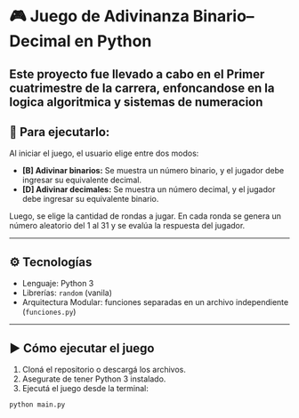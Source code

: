 # 🎮 Juego de Adivinanza Binario–Decimal en Python

Este proyecto fue llevado a cabo en el Primer cuatrimestre de la carrera, enfoncandose en la logica algoritmica y sistemas de numeracion
---

## 🧠 Para ejecutarlo:

Al iniciar el juego, el usuario elige entre dos modos:

- **[B] Adivinar binarios:** Se muestra un número binario, y el jugador debe ingresar su equivalente decimal.
- **[D] Adivinar decimales:** Se muestra un número decimal, y el jugador debe ingresar su equivalente binario.

Luego, se elige la cantidad de rondas a jugar. En cada ronda se genera un número aleatorio del 1 al 31 y se evalúa la respuesta del jugador.

---

## ⚙️ Tecnologías

- Lenguaje: Python 3
- Librerías: `random` (vanila)
- Arquitectura Modular: funciones separadas en un archivo independiente (`funciones.py`)

---

## ▶️ Cómo ejecutar el juego

1. Cloná el repositorio o descargá los archivos.
2. Asegurate de tener Python 3 instalado.
3. Ejecutá el juego desde la terminal:

```bash
python main.py
